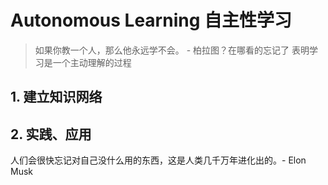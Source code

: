 
# Autonomous Learning 自主性学习

[//]: # (> 教育不是注满一桶水，而是点燃一把火。- 苏格拉底  )
> 如果你教一个人，那么他永远学不会。 - 柏拉图？在哪看的忘记了  表明学习是一个主动理解的过程



## 1. 建立知识网络

## 2. 实践、应用

人们会很快忘记对自己没什么用的东西，这是人类几千万年进化出的。- Elon Musk



